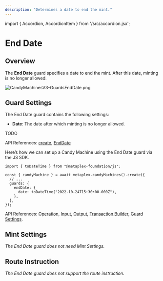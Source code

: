 ```yaml
---
description: "Determines a date to end the mint."
---
```


import { Accordion, AccordionItem } from '/src/accordion.jsx';

# End Date

## Overview

The **End Date** guard specifies a date to end the mint. After this date, minting is no longer allowed.

![CandyMachinesV3-GuardsEndDate.png](/assets/candy-machine-v3/CandyMachinesV3-GuardsEndDate.png#radius)

## Guard Settings

The End Date guard contains the following settings:

- **Date**: The date after which minting is no longer allowed.

<Accordion>
<AccordionItem title="JavaScript — Umi library (recommended)" open={true}>
<div className="accordion-item-padding">

TODO

API References: [create](https://mpl-candy-machine-js-docs.vercel.app/functions/create.html), [EndDate](https://mpl-candy-machine-js-docs.vercel.app/types/EndDate.html)

</div>
</AccordionItem>
<AccordionItem title="JavaScript — SDK">
<div className="accordion-item-padding">

Here’s how we can set up a Candy Machine using the End Date guard via the JS SDK.

```tsx
import { toDateTime } from "@metaplex-foundation/js";

const { candyMachine } = await metaplex.candyMachines().create({
  // ...
  guards: {
    endDate: {
      date: toDateTime("2022-10-24T15:30:00.000Z"),
    },
  },
});
```

API References: [Operation](https://metaplex-foundation.github.io/js/classes/js.CandyMachineClient.html#create), [Input](https://metaplex-foundation.github.io/js/types/js.CreateCandyMachineInput.html), [Output](https://metaplex-foundation.github.io/js/types/js.CreateCandyMachineOutput.html), [Transaction Builder](https://metaplex-foundation.github.io/js/classes/js.CandyMachineBuildersClient.html#create), [Guard Settings](https://metaplex-foundation.github.io/js/types/js.EndDateGuardSettings.html).

</div>
</AccordionItem>
</Accordion>

## Mint Settings

_The End Date guard does not need Mint Settings._

## Route Instruction

_The End Date guard does not support the route instruction._

